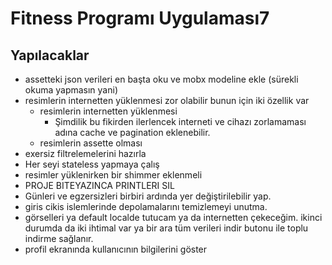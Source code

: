 # Fitness Programı Uygulaması7

## Yapılacaklar
- assetteki json verileri en başta oku ve mobx modeline ekle (sürekli okuma yapmasın yani)
- resimlerin internetten yüklenmesi zor olabilir bunun için iki özellik var
  - resimlerin internetten yüklenmesi
    - Şimdilik bu fikirden ilerlencek interneti ve cihazı zorlamaması adına cache ve pagination eklenebilir. 
  - resimlerin assette olması
- exersiz filtrelemelerini hazırla
- Her seyi stateless yapmaya çalış
- resimler yüklenirken bir shimmer eklenmeli
- PROJE BITEYAZINCA PRINTLERI SIL
- Günleri ve egzersizleri birbiri ardında yer değiştirilebilir yap.
- giris cikis islemlerinde depolamalarını temizlemeyi unutma.
- görselleri ya default localde tutucam ya da internetten çekeceğim. ikinci durumda da iki ihtimal var ya bir ara tüm verileri indir butonu ile toplu indirme sağlanır.
- profil ekranında kullanıcının bilgilerini göster





